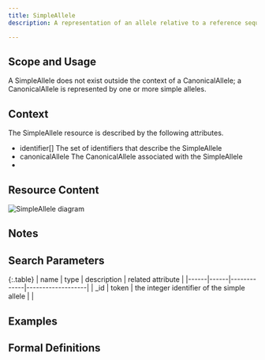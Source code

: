 ```yaml
---
title: SimpleAllele
description: A representation of an allele relative to a reference sequence. A CanonicalAllele is a composition of these, with one SimpleAllele selected as a prefered representation.

---
```


Scope and Usage
---------------

A SimpleAllele does not exist outside the context of a CanonicalAllele; a CanonicalAllele is represented by one or more simple alleles. 

Context
-------

The SimpleAllele resource is described by the following attributes.

* identifier[] The set of identifiers that describe the SimpleAllele
* canonicalAllele The CanonicalAllele associated with the SimpleAllele
* 


Resource Content
----------------

![SimpleAllele diagram](/images/SimpleAllele.svg)


Notes
-----

Search Parameters
-----------------

{:.table}
| name | type | description | related attribute |
|------|------|-------------|-------------------|
| _id  | token | the integer identifier of the simple allele | |


Examples
--------

Formal Definitions
------------------



